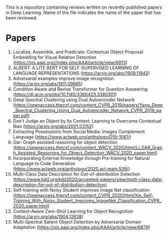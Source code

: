 This is a repository containing reviews written on recently published papers in Deep Learning. Name of the file indicates the name of the paper that has been reviewed.
# Papers

1. Localize, Assemble, and Predicate: Contextual Object Proposal Embedding for Visual Relation Detection (https://ojs.aaai.org//index.php/AAAI/article/view/6913)
2. ALBERT: A LITE BERT FOR SELF-SUPERVISED LEARNING OF LANGUAGE REPRESENTATIONS (https://arxiv.org/abs/1909.11942)
3. Adversarial examples improve image recognition (https://arxiv.org/abs/1911.09665)
4. Condition Aware and Revise Transformer for Question Answering (https://dl.acm.org/doi/10.1145/3366423.3380301)
5. Deep Spectral Clustering using Dual Autoencoder Network (https://openaccess.thecvf.com/content_CVPR_2019/papers/Yang_Deep_Spectral_Clustering_Using_Dual_Autoencoder_Network_CVPR_2019_paper.pdf)
6. Don’t Judge an Object by Its Context: Learning to Overcome Contextual Bias (https://arxiv.org/abs/2001.03152)
7. Extracting Possessions from Social Media: Images Complement Language (https://www.aclweb.org/anthology/D19-1061/)
8. Gar: Graph assisted reasoning for object detection (https://openaccess.thecvf.com/content_WACV_2020/html/Li_GAR_Graph_Assisted_Reasoning_for_Object_Detection_WACV_2020_paper.html)
9. Incorporating External Knowledge through Pre-training for Natural Language to Code Generation (https://www.aclweb.org/anthology/2020.acl-main.538/)
10. Multi-Class Data Description for Out-of-distribution Detection (https://www.kdd.org/kdd2020/accepted-papers/view/multi-class-data-description-for-out-of-distribution-detection)
11. Self-training with Noisy Student improves Image Net classification (https://openaccess.thecvf.com/content_CVPR_2020/html/Xie_Self-Training_With_Noisy_Student_Improves_ImageNet_Classification_CVPR_2020_paper.html)
12. Context-Aware Zero-Shot Learning for Object Recognition (https://arxiv.org/abs/1904.12638)
13. Multi-Spectral Salient Object Detection by Adversarial Domain Adaptation (https://ojs.aaai.org/index.php/AAAI/article/view/6879)

